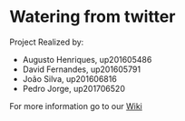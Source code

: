 # Watering from twitter

Project Realized by:
* Augusto Henriques, up201605486
* David Fernandes, up201605791
* João Silva, up201606816
* Pedro Jorge, up201706520

For more information go to our [Wiki](https://github.com/XxArcaiCxX/watering-from-twitter/wiki)
